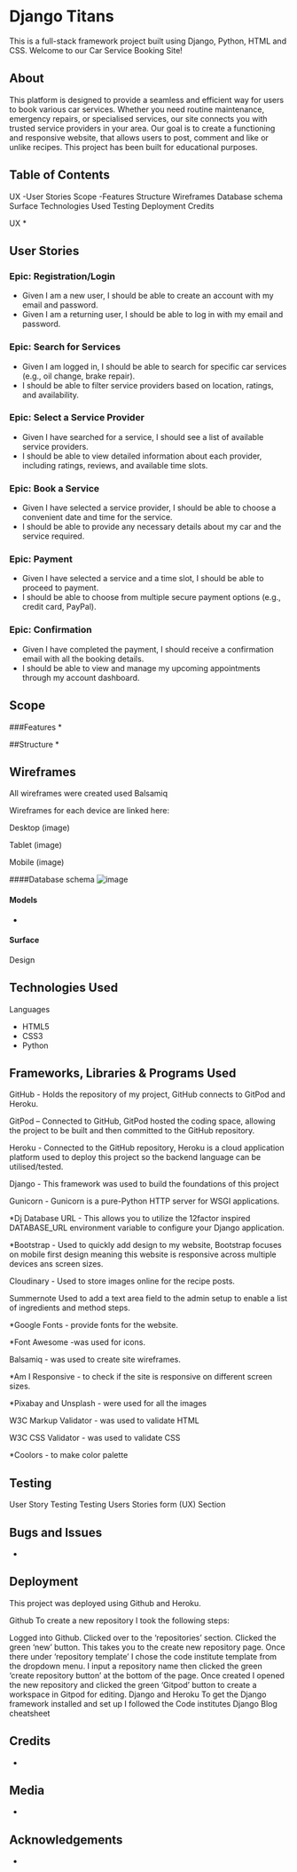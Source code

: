 
# Django Titans

This is a full-stack framework project built using Django, Python, HTML and CSS. Welcome to our Car Service Booking Site! 

## About

This platform is designed to provide a seamless and efficient way for users to book various car services. Whether you need routine maintenance, emergency repairs, or specialised services, our site connects you with trusted service providers in your area. Our goal is to create a functioning and responsive website, that allows users to post, comment and like or unlike recipes. This project has been built for educational purposes.

## Table of Contents
UX
-User Stories
Scope 
-Features
Structure
Wireframes
Database schema
Surface
Technologies Used
Testing
Deployment
Credits

UX
*

## User Stories

### Epic: Registration/Login
- Given I am a new user, I should be able to create an account with my email and password.
- Given I am a returning user, I should be able to log in with my email and password.

### Epic: Search for Services
- Given I am logged in, I should be able to search for specific car services (e.g., oil change, brake repair).
- I should be able to filter service providers based on location, ratings, and availability.

### Epic: Select a Service Provider
- Given I have searched for a service, I should see a list of available service providers.
- I should be able to view detailed information about each provider, including ratings, reviews, and available time slots.

### Epic: Book a Service
- Given I have selected a service provider, I should be able to choose a convenient date and time for the service.
- I should be able to provide any necessary details about my car and the service required.

### Epic: Payment
- Given I have selected a service and a time slot, I should be able to proceed to payment.
- I should be able to choose from multiple secure payment options (e.g., credit card, PayPal).

### Epic: Confirmation
- Given I have completed the payment, I should receive a confirmation email with all the booking details.
- I should be able to view and manage my upcoming appointments through my account dashboard.


## Scope
###Features
*

##Structure
*

## Wireframes
All wireframes were created used Balsamiq

Wireframes for each device are linked here:

Desktop
(image)

Tablet
(image)

Mobile
(image)

####Database schema
![image](https://github.com/yazanelmasri/Django-Titans/assets/165275718/05ea3b75-bf86-4ae3-9582-0bb055b4a08e)



#### Models
*


#### Surface
Design


## Technologies Used
Languages
- HTML5
- CSS3
- Python

## Frameworks, Libraries & Programs Used
GitHub - Holds the repository of my project, GitHub connects to GitPod and Heroku.

GitPod – Connected to GitHub, GitPod hosted the coding space, allowing the project to be built and then committed to the GitHub repository.

Heroku - Connected to the GitHub repository, Heroku is a cloud application platform used to deploy this project so the backend language can be utilised/tested.

Django - This framework was used to build the foundations of this project

Gunicorn - Gunicorn is a pure-Python HTTP server for WSGI applications.

*Dj Database URL - This allows you to utilize the 12factor inspired DATABASE_URL environment variable to configure your Django application.

*Bootstrap - Used to quickly add design to my website, Bootstrap focuses on mobile first design meaning this website is responsive across multiple devices ans screen sizes.

Cloudinary - Used to store images online for the recipe posts.

Summernote Used to add a text area field to the admin setup to enable a list of ingredients and method steps.

*Google Fonts - provide fonts for the website.

*Font Awesome -was used for icons.

Balsamiq - was used to create site wireframes.

*Am I Responsive - to check if the site is responsive on different screen sizes.

*Pixabay and Unsplash - were used for all the images

W3C Markup Validator - was used to validate HTML

W3C CSS Validator - was used to validate CSS

*Coolors - to make color palette

## Testing
User Story Testing
Testing Users Stories form (UX) Section


## Bugs and Issues
*

## Deployment
This project was deployed using Github and Heroku.

Github
To create a new repository I took the following steps:

Logged into Github.
Clicked over to the ‘repositories’ section.
Clicked the green ‘new’ button. This takes you to the create new repository page.
Once there under ‘repository template’ I chose the code institute template from the dropdown menu.
I input a repository name then clicked the green ‘create repository button’ at the bottom of the page.
Once created I opened the new repository and clicked the green ‘Gitpod’ button to create a workspace in Gitpod for editing.
Django and Heroku
To get the Django framework installed and set up I followed the Code institutes Django Blog cheatsheet

## Credits
*

## Media
*

## Acknowledgements
*
